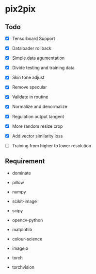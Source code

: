 # pix2pix

## Todo

- [x]  Tensorboard Support

- [x]  Dataloader rollback

- [x]  Simple data agumentation

- [x]  Divide testing and training data

- [x]  Skin tone adjust

- [x]  Remove specular

- [x]  Validate in routine

- [x]  Normalize and denormalize

- [x]  Regulation output tangent

- [x]  More random resize crop

- [x]  Add vector similarity loss

- [ ]  Training from higher to lower resolution

## Requirement

- dominate

- pillow

- numpy

- scikit-image

- scipy

- opencv-python

- matplotlib

- colour-science

- imageio

- torch

- torchvision
